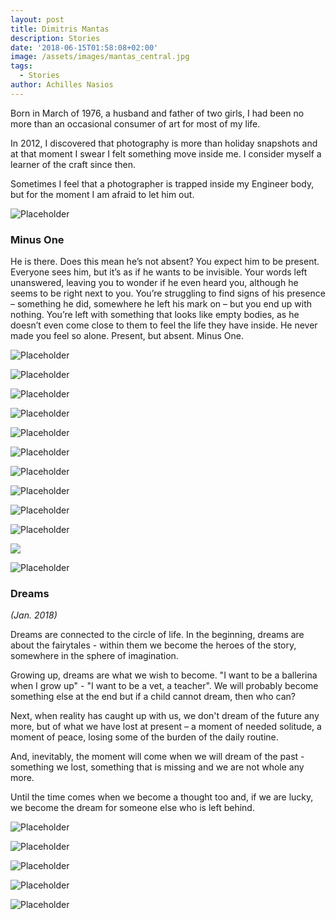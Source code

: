 ```yaml
---
layout: post
title: Dimitris Mantas
description: Stories
date: '2018-06-15T01:58:08+02:00'
image: /assets/images/mantas_central.jpg
tags:
  - Stories
author: Achilles Nasios
---
```

Born in March of 1976, a husband and father of two girls, I had been no more than an occasional consumer of art for most of my life.

In 2012, I discovered that photography is more than holiday snapshots and at that moment I swear I felt something move inside me. I consider myself a learner of the craft since then.

Sometimes I feel that a photographer is trapped inside my Engineer body, but for the moment I am afraid to let him out.

![Placeholder](/assets/images/mantas-s2-present.jpg#full)

### Minus One

He is there. Does this mean he’s not absent?
You expect him to be present. Everyone sees him, but it’s as if he wants to be invisible.
Your words left unanswered, leaving you to wonder if he even heard you, although he seems to be right next to you.
You’re struggling to find signs of his presence – something he did, somewhere he left his mark on – but you end up with nothing.
You’re left with something that looks like empty bodies, as he doesn’t even come close to them to feel the life they have inside.
He never made you feel so alone.
Present, but absent. Minus One.

![Placeholder](/assets/images/mantas-s2-1.jpg)

![Placeholder](/assets/images/mantas-s2-2.jpg)

![Placeholder](/assets/images/mantas-s2-3.jpg)

![Placeholder](/assets/images/mantas-s2-4.jpg)

![Placeholder](/assets/images/mantas-s2-5.jpg)

![Placeholder](/assets/images/mantas-s2-6.jpg)

![Placeholder](/assets/images/mantas-s2-7.jpg)

![Placeholder](/assets/images/mantas-s2-8.jpg)

![Placeholder](/assets/images/mantas-s2-9.jpg)

![Placeholder](/assets/images/mantas-s2-10.jpg)

![](/assets/images/mantas-s2-11.jpg)

![Placeholder](/assets/images/mantas-parousiasi.jpg#full)

### Dreams

_(Jan. 2018)_

Dreams are connected to the circle of life. In the beginning, dreams are about the fairytales - within them we become the heroes of the story, somewhere in the sphere of imagination.

Growing up, dreams are what we wish to become. "I want to be a ballerina when I grow up" - "I want to be a vet, a teacher". We will probably become something else at the end but if a child cannot dream, then who can?

Next, when reality has caught up with us, we don't dream of the future any more, but of what we have lost at present – a moment of needed solitude, a moment of peace, losing some of the burden of the daily routine.

And, inevitably, the moment will come when we will dream of the past - something we lost, something that is missing and we are not whole any more.

Until the time comes when we become a thought too and, if we are lucky, we become the dream for someone else who is left behind.

![Placeholder](/assets/images/mantas_01.jpg)

![Placeholder](/assets/images/mantas_02.jpg)

![Placeholder](/assets/images/mantas_03.jpg)

![Placeholder](/assets/images/mantas_04.jpg)

![Placeholder](/assets/images/mantas_05.jpg)
